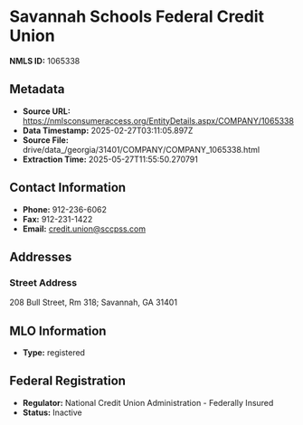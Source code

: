 # Savannah Schools Federal Credit Union

**NMLS ID:** 1065338

## Metadata
- **Source URL:** https://nmlsconsumeraccess.org/EntityDetails.aspx/COMPANY/1065338
- **Data Timestamp:** 2025-02-27T03:11:05.897Z
- **Source File:** drive/data_/georgia/31401/COMPANY/COMPANY_1065338.html
- **Extraction Time:** 2025-05-27T11:55:50.270791

## Contact Information
- **Phone:** 912-236-6062
- **Fax:** 912-231-1422
- **Email:** credit.union@sccpss.com

## Addresses
### Street Address
208 Bull Street, Rm 318; Savannah, GA 31401

## MLO Information
- **Type:** registered

## Federal Registration
- **Regulator:** National Credit Union Administration - Federally Insured
- **Status:** Inactive
